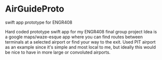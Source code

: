 # AirGuideProto
swift app prototype for ENGR408

Hard coded prototype swift app for my ENGR408 final group project
Idea is a google maps/waze-esque app where you can find routes between terminals at a selected airport or find your way to the exit. 
Used PIT airport as an example since it's simple and most local to me, but ideally this would be nice to have in more large or convoluted airports.
